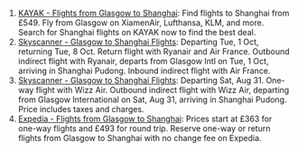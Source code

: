 1. [KAYAK - Flights from Glasgow to Shanghai](https://www.kayak.co.uk/flight-routes/Glasgow-Intl-GLA/Shanghai-CN2): Find flights to Shanghai from £549. Fly from Glasgow on XiamenAir, Lufthansa, KLM, and more. Search for Shanghai flights on KAYAK now to find the best deal.
2. [Skyscanner - Glasgow to Shanghai Flights](https://www.skyscanner.net/routes/glas/csha/glasgow-to-shanghai.html): Departing Tue, 1 Oct, returning Tue, 8 Oct. Return flight with Ryanair and Air France. Outbound indirect flight with Ryanair, departs from Glasgow Intl on Tue, 1 Oct, arriving in Shanghai Pudong. Inbound indirect flight with Air France.
3. [Skyscanner - Glasgow to Shanghai Flights](https://www.skyscanner.com/routes/glas/csha/glasgow-to-shanghai.html): Departing Sat, Aug 31. One-way flight with Wizz Air. Outbound indirect flight with Wizz Air, departing from Glasgow International on Sat, Aug 31, arriving in Shanghai Pudong. Price includes taxes and charges.
4. [Expedia - Flights from Glasgow to Shanghai](https://www.expedia.co.uk/lp/flights/gla/sha/glasgow-to-shanghai): Prices start at £363 for one-way flights and £493 for round trip. Reserve one-way or return flights from Glasgow to Shanghai with no change fee on Expedia.